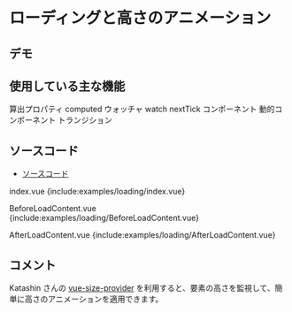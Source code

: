 # ローディングと高さのアニメーション

## デモ

<client-only>
<demo-block>
  <examples-loading-index/>
</demo-block>
</client-only>

## 使用している主な機能

<page-info page="120">算出プロパティ computed</page-info>
<page-info page="128">ウォッチャ watch</page-info>
<page-info page="143">nextTick</page-info>
<page-info page="146">コンポーネント</page-info>
<page-info page="185">動的コンポーネント</page-info>
<page-info page="194">トランジション</page-info>

## ソースコード

- [ソースコード](https://github.com/mio3io/cr-vue/tree/master/docs/.vuepress/components/examples/loading)

<code-caption>index.vue</code-caption>
{include:examples/loading/index.vue}

<code-caption>BeforeLoadContent.vue</code-caption>
{include:examples/loading/BeforeLoadContent.vue}

<code-caption>AfterLoadContent.vue</code-caption>
{include:examples/loading/AfterLoadContent.vue}

## コメント

Katashin さんの [vue-size-provider](https://github.com/ktsn/vue-size-provider) を利用すると、要素の高さを監視して、簡単に高さのアニメーションを適用できます。
